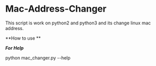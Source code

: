 # Mac-Address-Changer
This script is work on python2 and python3 and its change linux mac address. 

**How to use **

_**For Help**_

python mac_changer.py --help

